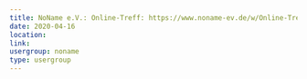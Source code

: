 ```yaml
---
title: NoName e.V.: Online-Treff: https://www.noname-ev.de/w/Online-Treff
date: 2020-04-16
location: 
link: 
usergroup: noname
type: usergroup
---
```

